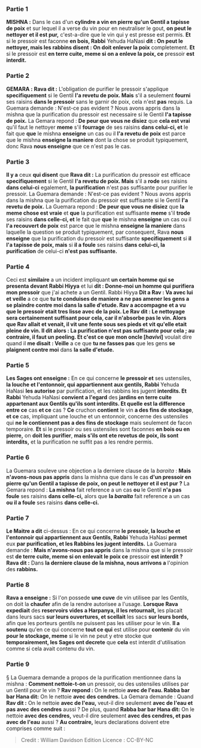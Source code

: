 
### Partie 1
<strong>MISHNA :</strong> Dans le cas d'un <b>cylindre a vin en pierre qu'un Gentil a tapisse de poix</b> et sur lequel il a verse du vin pour en neutraliser le gout, <b>on peut le nettoyer et il est pur,</b> c'est-a-dire que le vin qui y est presse est permis. <b>Et</b> si le pressoir est faconne <b>en bois, Rabbi</b> Yehuda HaNasi <b>dit : On peut le nettoyer, mais les rabbins disent : On doit enlever la poix</b> completement. <b>Et</b> si le pressoir est <b>en terre cuite, meme si on a enleve la poix, ce</b> pressoir <b>est interdit.</b>

### Partie 2
<strong>GEMARA :</strong> <b>Rava dit :</b> L'obligation de purifier le pressoir s'applique <b>specifiquement</b> si le Gentil <b>l'a revetu de poix. Mais</b> s'il a seulement <b>fourni</b> ses raisins <b>dans le pressoir</b> sans le garnir de poix, cela n'est <b>pas</b> requis. La Guemara demande : N'est-ce pas evident ? Nous avons appris</b> dans la mishna que la purification du pressoir est necessaire si le Gentil <b>l'a tapisse de poix.</b> La Gemara repond : <b>De peur que vous ne disiez</b> que <b>cela est vrai</b> qu'il faut le nettoyer <b>meme</b> s'il <b>fourrage</b> de ses raisins <b>dans celui-ci, et</b> le fait que <b>que</b> le mishna <b>enseigne</b> un cas ou il <b>l'a revetu de poix</b> est parce que le mishna <b>enseigne la maniere</b> dont la chose</b> se produit typiquement, donc Rava <b>nous enseigne</b> que ce n'est pas le cas.

### Partie 3
<b>Il y a</b> ceux <b>qui disent</b> que <b>Rava dit :</b> La purification du pressoir est efficace <b>specifiquement</b> si le Gentil <b>l'a revetu de poix. Mais</b> s'il a <b>rode</b> ses raisins <b>dans celui-ci</b> egalement, <b>la purification</b> n'est pas suffisante</b> pour purifier le pressoir. La Guemara demande : N'est-ce pas evident ? Nous avons appris</b> dans la mishna que la purification du pressoir est suffisante si le Gentil <b>l'a revetu de poix.</b> La Guemara repond : <b>De peur que vous ne disiez</b> que <b>la meme chose est vraie</b> et <b>que</b> la purification est suffisante <b>meme</b> s'il <b>trode</b> ses raisins <b>dans celle-ci, et</b> le fait que <b>que</b> le mishna <b>enseigne</b> un cas ou il <b>l'a recouvert de poix</b> est parce que le mishna <b>enseigne la maniere</b> dans laquelle la question</b> se produit typiquement, par consequent, Rava <b>nous enseigne</b> que la purification du pressoir est suffisante <b>specifiquement</b> si <b>il l'a tapisse de poix, mais</b> si <b>il a foule</b> ses raisins <b>dans celui-ci, la purification</b> de celui-ci <b>n'est pas suffisante. </b>

### Partie 4
Ceci est <b>similaire</b> a un incident impliquant <b>un certain homme qui se presenta devant Rabbi Hiyya</b> et lui <b>dit : Donne-moi un homme qui purifiera mon pressoir</b> que j'ai achete a un Gentil. Rabbi Hiyya <b>Dit a Rav : Va avec lui et veille</b> a ce que <b>tu te conduises de maniere a <b>ne pas amener</b> les gens <b>a se plaindre contre moi</b> dans <b>la salle d'etude.</b> Rav <b>a accompagne</b> et <b>a vu que</b> le pressoir <b>etait tres lisse</b> avec de la poix. Le Rav <b>dit : Le nettoyage sera certainement suffisant pour cela,</b> car il n'absorbe pas le vin. <b>Alors que</b> Rav <b>allait et venait, il vit une fente sous</b> ses pieds <b>et vit qu'elle etait pleine de vin.</b> Il <b>dit alors : La purification n'est pas suffisante pour cela ; au contraire,</b> il faut un <b>peeling</b>. Et c'est ce que mon oncle [<i>havivi</i>]</b> voulait dire quand il <b>me disait : Veille</b> a ce que <b>tu ne fasses pas</b> que les gens <b>se plaignent contre moi</b> dans <b>la salle d'etude.</b>

### Partie 5
<b>Les Sages ont enseigne :</b> En ce qui concerne <b>le pressoir et</b> ses ustensiles, <b>la louche et l'entonnoir, qui appartiennent aux gentils, Rabbi</b> Yehuda HaNasi <b>les autorise</b> par purification, et les rabbins les jugent</b> <b>interdits. Et Rabbi</b> Yehuda HaNasi <b>convient a l'egard</b> des <b>jardins en terre cuite appartenant aux Gentils qu'ils sont interdits. Et quelle est la difference entre ce</b> cas <b>et ce</b> cas ? <b>Ce</b> cruchon <b>contient</b> le vin <b>a des fins de stockage</b>, <b>et ce</b> cas, impliquant une louche et un entonnoir, concerne des ustensiles qui <b>ne le contiennent pas a des fins de stockage</b> mais seulement de facon temporaire. <b>Et</b> si le pressoir ou ses ustensiles sont faconnes <b>en bois ou en pierre,</b> on <b>doit les purifier</b>, <b>mais s'ils ont ete revetus de poix, ils sont interdits,</b> et la purification ne suffit pas a les rendre permis.

### Partie 6
La Guemara souleve une objection a la derniere clause de la <i>baraita</i> : <b>Mais n'avons-nous pas appris</b> dans la mishna que dans le cas <b>d'un pressoir en pierre qu'un Gentil a tapisse de poix, on peut le nettoyer et il est pur ?</b> La Gemara repond : <b>La mishna</b> fait reference a un cas <b>ou</b> le Gentil <b>n'a pas foule</b> ses raisins <b>dans celle-ci,</b> alors que <b>la <i>baraita</i></b> fait reference a un cas <b>ou il a foule</b> ses raisins <b>dans celle-ci.</b>

### Partie 7
<b>Le Maitre a dit</b> ci-dessus : En ce qui concerne <b>le pressoir, la louche et l'entonnoir qui appartiennent aux Gentils, Rabbi</b> Yehuda HaNasi <b>permet</b> eux <b>par purification, et les Rabbins les jugent</b> <b>interdits.</b> La Guemara demande : <b>Mais n'avons-nous pas appris</b> dans la mishna que si le pressoir est <b>de terre cuite, meme si on enlevait le poix ce</b> pressoir <b>est interdit ? Rava dit :</b> Dans <b>la derniere clause de la mishna, nous arrivons a</b> l'opinion des <b>rabbins.</b>

### Partie 8
<b>Rava a enseigne :</b> Si l'on possede <b>une cuve</b> de vin utilisee par les Gentils, on doit la <b>chaufer</b> afin de la rendre autorisee a l'usage. <b>Lorsque Rava expediait</b> des <b>reservoirs vides a Harpanya, il les retournait,</b> les placait dans leurs sacs <b>sur leurs ouvertures, et scellait</b> les sacs <b>sur leurs bords,</b> afin que les porteurs gentils ne puissent pas les utiliser pour le vin. <b>Il a soutenu</b> qu'en ce qui concerne <b>tout ce qui</b> est utilise pour <b>contenir</b> du vin <b>pour le stockage, meme</b> si le vin ne peut y etre stocke que <b>temporairement, les Sages ont decrete</b> que <b>cela</b> est interdit d'utilisation comme si cela avait contenu du vin.

### Partie 9
§ La Guemara demande a propos de la purification mentionnee dans la mishna : <b>Comment nettoie-t-on</b> un pressoir, ou des ustensiles utilises par un Gentil pour le vin ? <b>Rav repond : </b> On le nettoie <b>avec de l'eau. Rabba bar bar Hana dit:</b> On le nettoie <b>avec des cendres.</b> La Gemara demande : Quand <b>Rav dit :</b> On le nettoie <b>avec de l'eau,</b> veut-il dire seulement <b>avec de l'eau et pas avec des cendres</b> aussi ? De plus, quand <b>Rabba bar bar Hana dit:</b> On le nettoie <b>avec des cendres,</b> veut-il dire seulement <b>avec des cendres, et pas avec de l'eau</b> aussi ? <b>Au contraire,</b> leurs declarations doivent etre comprises comme suit :

>Credit : William Davidson Edition
>Licence : CC-BY-NC